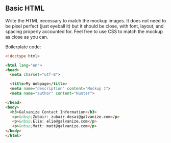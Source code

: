 ## Basic HTML

Write the HTML necessary to match the mockup images. It does not need to be pixel perfect (just eyeball it) but it should be close, with font, layout, and spacing properly accounted for.  Feel free to use CSS to match the mockup as close as you can.

Boilerplate code:

```html
<!doctype html>

<html lang="en">
<head>
  <meta charset="utf-8">

  <title>My Webpage</title>
  <meta name="description" content="Mockup 1">
  <meta name="author" content="Hunter">

</head>
<body>
  <h3>Galvanize Contact Information</h3>
   <p>&nbsp;Zubair: zubair.desai@galvanize.com</p>
   <p>&nbsp;Elie: elie@galvanize.com</p>
   <p>&nbsp;Matt: matt@galvanize.com</p>
</body>
</html>

```
